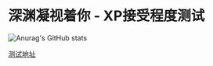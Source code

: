 # 深渊凝视着你 - XP接受程度测试

![Anurag's GitHub stats](https://github-readme-stats.vercel.app/api?username=StarInitial&show_icons=true)

[测试地址](https://starinitial.github.io/xpcheck/xpcheck/)
